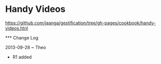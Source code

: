 Handy Videos
============

https://github.com/jaanga/gestification/tree/gh-pages/cookbook/handy-videos.htnl

*** Change Log

2013-09-28 ~ Theo
* R1 added